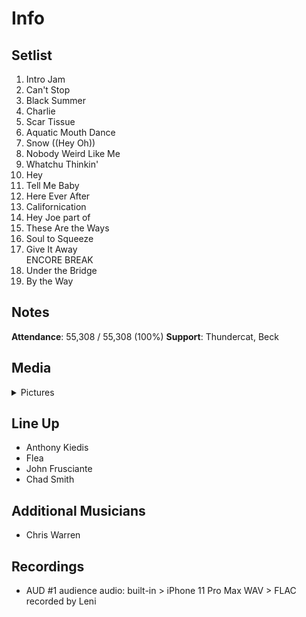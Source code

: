 # Info

## Setlist

1. Intro Jam
2. Can't Stop
3. Black Summer
4. Charlie
5. Scar Tissue
6. Aquatic Mouth Dance
7. Snow ((Hey Oh))
8. Nobody Weird Like Me
9. Whatchu Thinkin'
10. Hey
11. Tell Me Baby
12. Here Ever After
13. Californication
14. Hey Joe part of
15. These Are the Ways
16. Soul to Squeeze
17. Give It Away
<br>ENCORE BREAK
18. Under the Bridge
19. By the Way

## Notes

**Attendance**: 55,308 / 55,308 (100%)
**Support**: Thundercat, Beck

## Media 

<details>
  <summary>Pictures</summary>
  <!--<img alt="Setlist" title="Setlist" src="_.jpg" height="200" />-->
</details>

## Line Up

* Anthony Kiedis
* Flea
* John Frusciante
* Chad Smith

## Additional Musicians
* Chris Warren

## Recordings

* AUD #1 audience audio: built-in > iPhone 11 Pro Max WAV > FLAC recorded by Leni